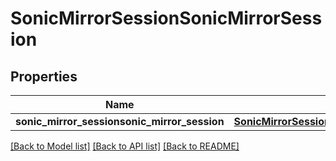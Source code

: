 # SonicMirrorSessionSonicMirrorSession

## Properties
Name | Type | Description | Notes
------------ | ------------- | ------------- | -------------
**sonic_mirror_sessionsonic_mirror_session** | [**SonicMirrorSessionSonicMirrorSessionSonicmirrorsessionsonicmirrorsession**](SonicMirrorSessionSonicMirrorSessionSonicmirrorsessionsonicmirrorsession.md) |  | [optional] 

[[Back to Model list]](../README.md#documentation-for-models) [[Back to API list]](../README.md#documentation-for-api-endpoints) [[Back to README]](../README.md)


